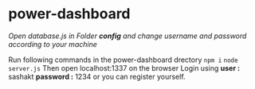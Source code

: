 # power-dashboard

*Open database.js in Folder **config** and change username and password according to your machine*

Run following commands in the power-dashboard drectory
 `npm i`
 `node server.js`
Then open localhost:1337 on the browser 
Login using 
  **user :** sashakt
  **password :** 1234
 or you can register yourself.

